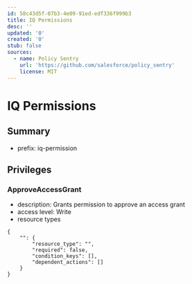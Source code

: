 ```yaml
---
id: 58c43d5f-07b3-4e09-91ed-edf336f999b3
title: IQ Permissions
desc: ''
updated: '0'
created: '0'
stub: false
sources:
  - name: Policy Sentry
    url: 'https://github.com/salesforce/policy_sentry'
    license: MIT
---
```

# IQ Permissions
## Summary
- prefix: iq-permission
## Privileges
### ApproveAccessGrant
- description: Grants permission to approve an access grant
- access level: Write
- resource types
```
{
    "": {
        "resource_type": "",
        "required": false,
        "condition_keys": [],
        "dependent_actions": []
    }
}
```
